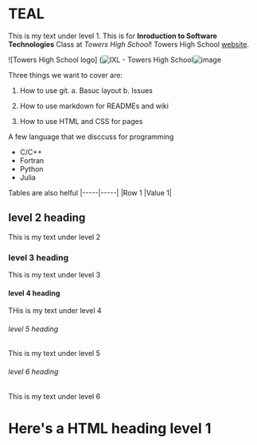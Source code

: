 # TEAL
This is my text under level 1. This is for **Inroduction to Software Technologies** Class at *Towers High School*! Towers High School [website](https://www.towershs.dekalb.k12.ga.us/). 


![Towers High School logo]
(<img src="https://www.ixl.com/files/customdomains/logo330314613" alt="IXL - Towers High School"/>![image](https://user-images.githubusercontent.com/77341213/192818644-7cdcbb48-d346-4ede-a951-0b0f63eaa0e4.png)




Three things we want to cover are:
1. How to use git.
a. Basuc layout
b. Issues

2. How to use markdown for READMEs and wiki
3. How to use HTML and CSS for pages 


A few language that we disccuss for programming
- C/C++
- Fortran
- Python
- Julia


Tables are also helful
|-----|-----|
|Row 1  |Value 1|



## level 2 heading

This is my text under level 2

### level 3 heading

This is my text under level 3

#### level 4 heading 

THis is my text under level 4

###### level 5 heading

This is my text under level 5


###### level 6 heading 

This is my text under level 6



<H1>Here's a HTML heading level 1</H1>
